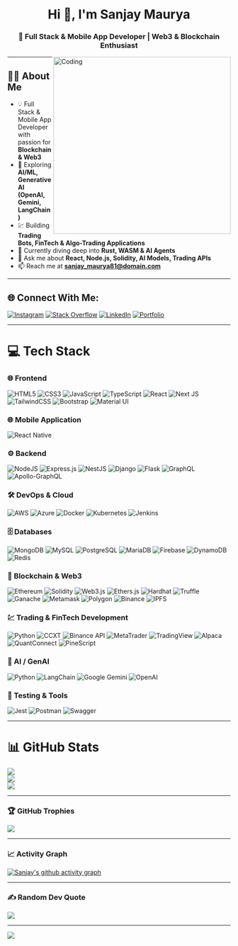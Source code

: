 <h1 align="center">Hi 👋, I'm Sanjay Maurya</h1>
<h3 align="center">🚀 Full Stack & Mobile App Developer | Web3 & Blockchain Enthusiast</h3>

<img align="right" alt="Coding" width="400" src="https://media.giphy.com/media/qgQUggAC3Pfv687qPC/giphy.gif">

---

## 👨‍💻 About Me
- 💡 Full Stack & Mobile App Developer with passion for **Blockchain & Web3**  
- 🤖 Exploring **AI/ML, Generative AI (OpenAI, Gemini, LangChain)**  
- 💹 Building **Trading Bots, FinTech & Algo-Trading Applications**  
- 🌱 Currently diving deep into **Rust, WASM & AI Agents**  
- 💬 Ask me about **React, Node.js, Solidity, AI Models, Trading APIs**  
- 📫 Reach me at **sanjay_maurya81@domain.com**


---

## 🌐 Connect With Me:
[![Instagram](https://img.shields.io/badge/Instagram-%23E4405F.svg?logo=Instagram&logoColor=white)](https://instagram.com/sanjay_maurya81) 
[![Stack Overflow](https://img.shields.io/badge/-Stackoverflow-FE7A16?logo=stack-overflow&logoColor=white)](https://stackoverflow.com/users/17118035) 
[![LinkedIn](https://img.shields.io/badge/LinkedIn-%230077B5.svg?logo=linkedin&logoColor=white)](https://linkedin.com/in/your-link) 
[![Portfolio](https://img.shields.io/badge/Portfolio-%23000000.svg?logo=firefox&logoColor=white)](https://your-portfolio.com)  

---

# 💻 Tech Stack

### 🌐 Frontend
![HTML5](https://img.shields.io/badge/html5-%23E34F26.svg?style=for-the-badge&logo=html5&logoColor=white) 
![CSS3](https://img.shields.io/badge/css3-%231572B6.svg?style=for-the-badge&logo=css3&logoColor=white) 
![JavaScript](https://img.shields.io/badge/javascript-%23323330.svg?style=for-the-badge&logo=javascript&logoColor=%23F7DF1E) 
![TypeScript](https://img.shields.io/badge/typescript-%23007ACC.svg?style=for-the-badge&logo=typescript&logoColor=white) 
![React](https://img.shields.io/badge/react-%2320232a.svg?style=for-the-badge&logo=react&logoColor=%2361DAFB) 
![Next JS](https://img.shields.io/badge/Next-black?style=for-the-badge&logo=next.js&logoColor=white) 
![TailwindCSS](https://img.shields.io/badge/tailwindcss-%2338B2AC.svg?style=for-the-badge&logo=tailwind-css&logoColor=white) 
![Bootstrap](https://img.shields.io/badge/bootstrap-%238511FA.svg?style=for-the-badge&logo=bootstrap&logoColor=white) 
![Material UI](https://img.shields.io/badge/MUI-%230081CB.svg?style=for-the-badge&logo=mui&logoColor=white) 

### 🌐 Mobile Application
![React Native](https://img.shields.io/badge/react_native-%2320232a.svg?style=for-the-badge&logo=react&logoColor=%2361DAFB) 


### ⚙️ Backend
![NodeJS](https://img.shields.io/badge/node.js-6DA55F?style=for-the-badge&logo=node.js&logoColor=white) 
![Express.js](https://img.shields.io/badge/express.js-%23404d59.svg?style=for-the-badge&logo=express&logoColor=%2361DAFB) 
![NestJS](https://img.shields.io/badge/nestjs-%23E0234E.svg?style=for-the-badge&logo=nestjs&logoColor=white) 
![Django](https://img.shields.io/badge/Django-092E20?style=for-the-badge&logo=django&logoColor=white) 
![Flask](https://img.shields.io/badge/Flask-000000?style=for-the-badge&logo=flask&logoColor=white) 
![GraphQL](https://img.shields.io/badge/-GraphQL-E10098?style=for-the-badge&logo=graphql&logoColor=white) 
![Apollo-GraphQL](https://img.shields.io/badge/-ApolloGraphQL-311C87?style=for-the-badge&logo=apollo-graphql)


### 🛠️ DevOps & Cloud
![AWS](https://img.shields.io/badge/AWS-%23FF9900.svg?style=for-the-badge&logo=amazon-aws&logoColor=white) 
![Azure](https://img.shields.io/badge/azure-%230072C6.svg?style=for-the-badge&logo=microsoftazure&logoColor=white) 
![Docker](https://img.shields.io/badge/docker-%230db7ed.svg?style=for-the-badge&logo=docker&logoColor=white) 
![Kubernetes](https://img.shields.io/badge/kubernetes-%23326ce5.svg?style=for-the-badge&logo=kubernetes&logoColor=white) 
![Jenkins](https://img.shields.io/badge/jenkins-%232C5263.svg?style=for-the-badge&logo=jenkins&logoColor=white) 

### 🗄️ Databases
![MongoDB](https://img.shields.io/badge/MongoDB-%234ea94b.svg?style=for-the-badge&logo=mongodb&logoColor=white) 
![MySQL](https://img.shields.io/badge/mysql-%2300000f.svg?style=for-the-badge&logo=mysql&logoColor=white) 
![PostgreSQL](https://img.shields.io/badge/PostgreSQL-%23336791.svg?style=for-the-badge&logo=postgresql&logoColor=white) 
![MariaDB](https://img.shields.io/badge/MariaDB-003545?style=for-the-badge&logo=mariadb&logoColor=white) 
![Firebase](https://img.shields.io/badge/Firebase-039BE5?style=for-the-badge&logo=Firebase&logoColor=white) 
![DynamoDB](https://img.shields.io/badge/Amazon%20DynamoDB-4053D6?style=for-the-badge&logo=Amazon%20DynamoDB&logoColor=white) 
![Redis](https://img.shields.io/badge/redis-%23DD0031.svg?style=for-the-badge&logo=redis&logoColor=white) 


### 🔗 Blockchain & Web3
![Ethereum](https://img.shields.io/badge/Ethereum-3C3C3D?style=for-the-badge&logo=ethereum&logoColor=white) 
![Solidity](https://img.shields.io/badge/Solidity-%23363636.svg?style=for-the-badge&logo=solidity&logoColor=white) 
![Web3.js](https://img.shields.io/badge/Web3.js-F16822?style=for-the-badge&logo=web3.js&logoColor=white) 
![Ethers.js](https://img.shields.io/badge/Ethers.js-25383C?style=for-the-badge&logo=ethereum&logoColor=white) 
![Hardhat](https://img.shields.io/badge/Hardhat-FCC624?style=for-the-badge&logo=ethereum&logoColor=black) 
![Truffle](https://img.shields.io/badge/Truffle-3FE0C5?style=for-the-badge&logo=truffle&logoColor=white) 
![Ganache](https://img.shields.io/badge/Ganache-EE7A30?style=for-the-badge&logo=ethereum&logoColor=white) 
![Metamask](https://img.shields.io/badge/Metamask-F6851B?style=for-the-badge&logo=metamask&logoColor=white) 
![Polygon](https://img.shields.io/badge/Polygon-8247E5?style=for-the-badge&logo=polygon&logoColor=white) 
![Binance](https://img.shields.io/badge/Binance%20Smart%20Chain-FCD535?style=for-the-badge&logo=binance&logoColor=black) 
![IPFS](https://img.shields.io/badge/IPFS-0A1B2B?style=for-the-badge&logo=ipfs&logoColor=white) 

### 💹 Trading & FinTech Development
![Python](https://img.shields.io/badge/Python%20Trading-3670A0?style=for-the-badge&logo=python&logoColor=ffdd54) 
![CCXT](https://img.shields.io/badge/CCXT-006699?style=for-the-badge&logo=bitcoin&logoColor=white) 
![Binance API](https://img.shields.io/badge/Binance%20API-FCD535?style=for-the-badge&logo=binance&logoColor=black) 
![MetaTrader](https://img.shields.io/badge/MetaTrader%205-0078D4?style=for-the-badge&logo=windows&logoColor=white) 
![TradingView](https://img.shields.io/badge/TradingView-1E96C8?style=for-the-badge&logo=tradingview&logoColor=white) 
![Alpaca](https://img.shields.io/badge/Alpaca-FF7F50?style=for-the-badge&logo=python&logoColor=white) 
![QuantConnect](https://img.shields.io/badge/QuantConnect-0E1117?style=for-the-badge&logo=csharp&logoColor=white) 
![PineScript](https://img.shields.io/badge/PineScript-00B386?style=for-the-badge&logo=tradingview&logoColor=white) 

### 🤖 AI / GenAI
![Python](https://img.shields.io/badge/python-3670A0?style=for-the-badge&logo=python&logoColor=ffdd54) 
![LangChain](https://img.shields.io/badge/LangChain-0A1A2F?style=for-the-badge&logo=chainlink&logoColor=white) 
![Google Gemini](https://img.shields.io/badge/Google%20Gemini-4285F4?style=for-the-badge&logo=google&logoColor=white) 
![OpenAI](https://img.shields.io/badge/OpenAI-412991?style=for-the-badge&logo=openai&logoColor=white) 

### 🧪 Testing & Tools
![Jest](https://img.shields.io/badge/-Jest-C21325?style=for-the-badge&logo=jest&logoColor=white) 
![Postman](https://img.shields.io/badge/Postman-FF6C37?style=for-the-badge&logo=postman&logoColor=white) 
![Swagger](https://img.shields.io/badge/Swagger-85EA2D?style=for-the-badge&logo=swagger&logoColor=black) 



---

# 📊 GitHub Stats
![](https://github-readme-stats.vercel.app/api?username=sanjymaurya201&theme=tokyonight&show_icons=true&hide_border=false&count_private=true)  
![](https://github-readme-streak-stats.herokuapp.com/?user=sanjymaurya201&theme=tokyonight&hide_border=false)  
![](https://github-readme-stats.vercel.app/api/top-langs/?username=sanjymaurya201&theme=tokyonight&hide_border=false&layout=compact)

---

### 🏆 GitHub Trophies
![](https://github-profile-trophy.vercel.app/?username=sanjymaurya201&theme=discord&no-frame=false&no-bg=false&margin-w=4)

---

### 📈 Activity Graph
[![Sanjay's github activity graph](https://github-readme-activity-graph.vercel.app/graph?username=sanjymaurya201&theme=tokyo-night)](https://github.com/ashutosh00710/github-readme-activity-graph)

---

### ✍️ Random Dev Quote
![](https://quotes-github-readme.vercel.app/api?type=horizontal&theme=radical)

---

[![](https://visitcount.itsvg.in/api?id=sanjymaurya201&icon=0&color=0)](https://visitcount.itsvg.in)

